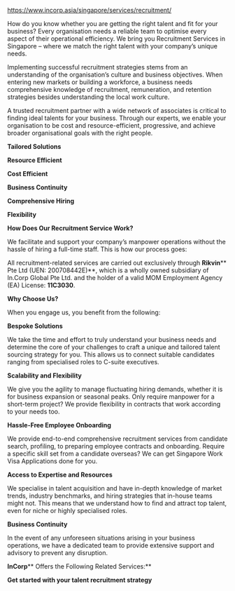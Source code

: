 https://www.incorp.asia/singapore/services/recruitment/

How do you know whether you are getting the right talent and fit for your business? Every organisation needs a reliable team to optimise every aspect of their operational efficiency. We bring you Recruitment Services in Singapore – where we match the right talent with your company’s unique needs.

Implementing successful recruitment strategies stems from an understanding of the organisation’s culture and business objectives. When entering new markets or building a workforce, a business needs comprehensive knowledge of recruitment, remuneration, and retention strategies besides understanding the local work culture.

A trusted recruitment partner with a wide network of associates is critical to finding ideal talents for your business. Through our experts, we enable your organisation to be cost and resource-efficient, progressive, and achieve broader organisational goals with the right people.

**Tailored Solutions**

**Resource Efficient**

**Cost Efficient**

**Business Continuity**

**Comprehensive Hiring**

**Flexibility**



**How Does Our Recruitment Service Work?**

We facilitate and support your company’s manpower operations without the hassle of hiring a full-time staff. This is how our process goes:

All recruitment-related services are carried out exclusively through **Rikvin**** Pte Ltd (UEN: 200708442E)**, which is a wholly owned subsidiary of In.Corp Global Pte Ltd. and the holder of a valid MOM Employment Agency (EA) License: **11C3030**.



**Why Choose Us?**

When you engage us, you benefit from the following:

**Bespoke Solutions**

We take the time and effort to truly understand your business needs and determine the core of your challenges to craft a unique and tailored talent sourcing strategy for you. This allows us to connect suitable candidates ranging from specialised roles to C-suite executives.

**Scalability and Flexibility**

We give you the agility to manage fluctuating hiring demands, whether it is for business expansion or seasonal peaks. Only require manpower for a short-term project? We provide flexibility in contracts that work according to your needs too.

**Hassle-Free Employee Onboarding**

We provide end-to-end comprehensive recruitment services from candidate search, profiling, to preparing employee contracts and onboarding. Require a specific skill set from a candidate overseas? We can get Singapore Work Visa Applications done for you.

**Access to Expertise and Resources**

We specialise in talent acquisition and have in-depth knowledge of market trends, industry benchmarks, and hiring strategies that in-house teams might not. This means that we understand how to find and attract top talent, even for niche or highly specialised roles.

**Business Continuity**

In the event of any unforeseen situations arising in your business operations, we have a dedicated team to provide extensive support and advisory to prevent any disruption.



**InCorp**** Offers the Following Related Services:**





**Get started with your talent recruitment strategy**

